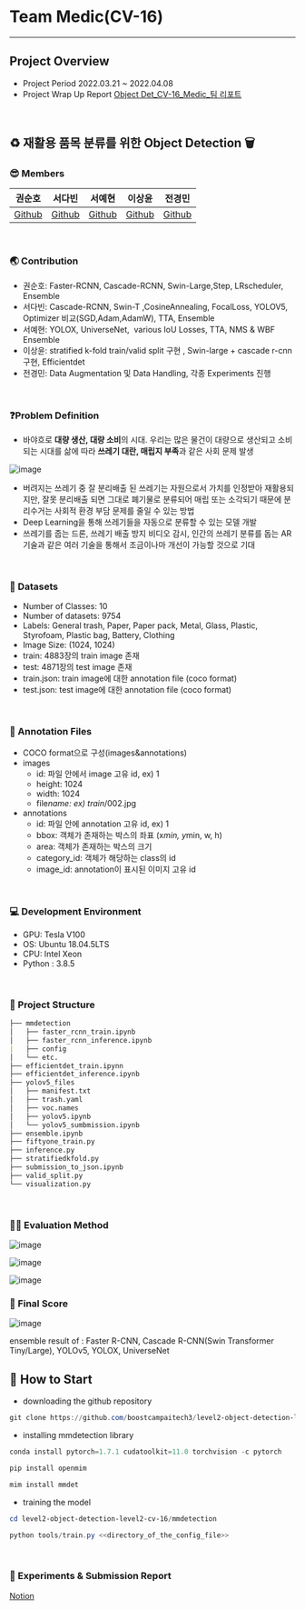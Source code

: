 # Team Medic(CV-16)

---

## Project Overview

- Project Period
2022.03.21 ~ 2022.04.08
- Project Wrap Up Report
[Object Det_CV-16_Medic_팀 리포트](https://s3-us-west-2.amazonaws.com/secure.notion-static.com/ff907b45-2d26-45df-9c24-7b0db6a1b00c/Object_Det_CV_팀_리포트(16조).pdf)
<br>

## ♻️ 재활용 품목 분류를 위한 Object Detection 🗑

### 😎 Members

| 권순호 | 서다빈 | 서예현 | 이상윤 | 전경민 |
| --- | --- | --- | --- | --- |
| [Github](https://github.com/tnsgh9603) | [Github](https://github.com/sodabeans) | [Github](https://github.com/justbeaver97) | [Github](https://github.com/SSANGYOON?tab=repositories) | [Github](https://github.com/seoulsky-field) |
<br>

### 🌏 Contribution

- 권순호: Faster-RCNN, Cascade-RCNN, Swin-Large,Step, LRscheduler, Ensemble
- 서다빈: Cascade-RCNN, Swin-T ,CosineAnnealing, FocalLoss, YOLOV5, Optimizer 비교(SGD,Adam,AdamW), TTA, Ensemble
- 서예현: YOLOX, UniverseNet,  various IoU Losses, TTA, NMS & WBF Ensemble
- 이상윤:  stratified k-fold train/valid split 구현 , Swin-large + cascade r-cnn 구현, Efficientdet
- 전경민: Data Augmentation 및 Data Handling, 각종 Experiments 진행
<br>

### **❓Problem Definition**

- 바야흐로 **대량 생산, 대량 소비**의 시대. 우리는 많은 물건이 대량으로 생산되고 소비되는 시대를 삶에 따라 **쓰레기 대란, 매립지 부족**과 같은 사회 문제 발생

![image](https://user-images.githubusercontent.com/83350060/163540616-ef692c19-b993-4152-ab7e-132c6faf2df1.png)

- 버려지는 쓰레기 중 잘 분리배출 된 쓰레기는 자원으로서 가치를 인정받아 재활용되지만, 잘못 분리배출 되면 그대로 폐기물로 분류되어 매립 또는 소각되기 때문에 분리수거는 사회적 환경 부담 문제를 줄일 수 있는 방법
- Deep Learning을 통해 쓰레기들을 자동으로 분류할 수 있는 모델 개발
- 쓰레기를 줍는 드론, 쓰레기 배출 방지 비디오 감시, 인간의 쓰레기 분류를 돕는 AR 기술과 같은 여러 기술을 통해서 조금이나마 개선이 가능할 것으로 기대
<br>

### 💾 Datasets

- Number of Classes: 10
- Number of datasets: 9754
- Labels: General trash, Paper, Paper pack, Metal, Glass, Plastic, Styrofoam, Plastic bag, Battery, Clothing
- Image Size: (1024, 1024)
- train: 4883장의 train image 존재
- test: 4871장의 test image 존재
- train.json: train image에 대한 annotation file (coco format)
- test.json: test image에 대한 annotation file (coco format)
<br>

### 💾 Annotation Files

- COCO format으로 구성(images&annotations)
- images
    - id: 파일 안에서 image 고유 id, ex) 1
    - height: 1024
    - width: 1024
    - file*name: ex) train*/002.jpg
- annotations
    - id: 파일 안에 annotation 고유 id, ex) 1
    - bbox: 객체가 존재하는 박스의 좌표 (x*min, y*min, w, h)
    - area: 객체가 존재하는 박스의 크기
    - category_id: 객체가 해당하는 class의 id
    - image_id: annotation이 표시된 이미지 고유 id
<br>

### 💻 **Development Environment**

- GPU: Tesla V100
- OS: Ubuntu 18.04.5LTS
- CPU: Intel Xeon
- Python : 3.8.5
<br>

### 📁 Project Structure

```markdown
├── mmdetection
│   ├── faster_rcnn_train.ipynb
│   ├── faster_rcnn_inference.ipynb
|   ├── config
│   └── etc.
├── efficientdet_train.ipynn
├── efficientdet_inference.ipynb
├── yolov5_files
│   ├── manifest.txt
│   ├── trash.yaml
│   ├── voc.names
│   ├── yolov5.ipynb
│   └── yolov5_sumbmission.ipynb
├── ensemble.ipynb
├── fiftyone_train.py
├── inference.py
├── stratifiedkfold.py
├── submission_to_json.ipynb
├── valid_split.py
└── visualization.py
```
<br>

### 👨‍🏫 Evaluation Method

![image](https://user-images.githubusercontent.com/83350060/163540654-9445026b-62c3-4e7b-9153-7dd530ac08f5.png)

![image](https://user-images.githubusercontent.com/83350060/163540670-a6662cff-83a8-41ca-94f0-4e8f96dfad3d.png)

![image](https://user-images.githubusercontent.com/83350060/163540688-16abd7dc-1417-4b77-a064-be2c7e44260d.png)
<br>

### 💯 Final Score

![image](https://user-images.githubusercontent.com/83350060/163540703-cfe5fb39-0638-4fb4-8628-756f3137e216.png)

ensemble result of :
Faster R-CNN, Cascade R-CNN(Swin Transformer Tiny/Large), YOLOv5, YOLOX, UniverseNet
<br>

## 👀 How to Start

- downloading the github repository

```powershell
git clone https://github.com/boostcampaitech3/level2-object-detection-level2-cv-16.git
```

- installing mmdetection library

```powershell
conda install pytorch=1.7.1 cudatoolkit=11.0 torchvision -c pytorch

pip install openmim

mim install mmdet
```

- training the model

```powershell
cd level2-object-detection-level2-cv-16/mmdetection

python tools/train.py <<directory_of_the_config_file>>
```
<br>

### 📄 Experiments & Submission Report

[Notion](https://www.notion.so/W10-12-Object-Detection-Project-Team-Medic-027299e9ecb64d01aa5dcbc07307aef0)
